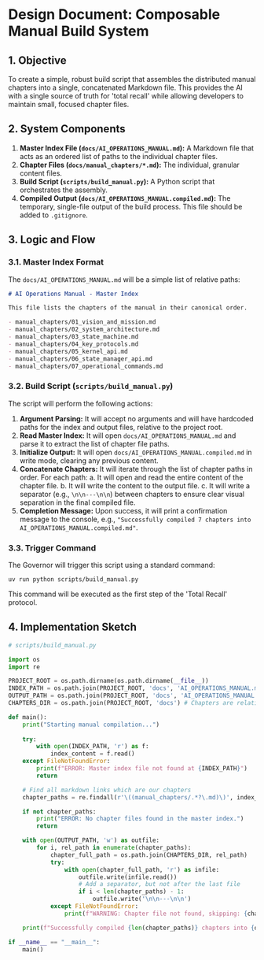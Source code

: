 # Design Document: Composable Manual Build System

## 1. Objective

To create a simple, robust build script that assembles the distributed manual chapters into a single, concatenated Markdown file. This provides the AI with a single source of truth for 'total recall' while allowing developers to maintain small, focused chapter files.

## 2. System Components

1.  **Master Index File (`docs/AI_OPERATIONS_MANUAL.md`):** A Markdown file that acts as an ordered list of paths to the individual chapter files.
2.  **Chapter Files (`docs/manual_chapters/*.md`):** The individual, granular content files.
3.  **Build Script (`scripts/build_manual.py`):** A Python script that orchestrates the assembly.
4.  **Compiled Output (`docs/AI_OPERATIONS_MANUAL.compiled.md`):** The temporary, single-file output of the build process. This file should be added to `.gitignore`.

## 3. Logic and Flow

### 3.1. Master Index Format

The `docs/AI_OPERATIONS_MANUAL.md` will be a simple list of relative paths:

```markdown
# AI Operations Manual - Master Index

This file lists the chapters of the manual in their canonical order.

- manual_chapters/01_vision_and_mission.md
- manual_chapters/02_system_architecture.md
- manual_chapters/03_state_machine.md
- manual_chapters/04_key_protocols.md
- manual_chapters/05_kernel_api.md
- manual_chapters/06_state_manager_api.md
- manual_chapters/07_operational_commands.md
```

### 3.2. Build Script (`scripts/build_manual.py`)

The script will perform the following actions:

1.  **Argument Parsing:** It will accept no arguments and will have hardcoded paths for the index and output files, relative to the project root.
2.  **Read Master Index:** It will open `docs/AI_OPERATIONS_MANUAL.md` and parse it to extract the list of chapter file paths.
3.  **Initialize Output:** It will open `docs/AI_OPERATIONS_MANUAL.compiled.md` in write mode, clearing any previous content.
4.  **Concatenate Chapters:** It will iterate through the list of chapter paths in order. For each path:
    a. It will open and read the entire content of the chapter file.
    b. It will write the content to the output file.
    c. It will write a separator (e.g., `\n\n---\n\n`) between chapters to ensure clear visual separation in the final compiled file.
5.  **Completion Message:** Upon success, it will print a confirmation message to the console, e.g., `"Successfully compiled 7 chapters into AI_OPERATIONS_MANUAL.compiled.md"`.

### 3.3. Trigger Command

The Governor will trigger this script using a standard command:

`uv run python scripts/build_manual.py`

This command will be executed as the first step of the 'Total Recall' protocol.

## 4. Implementation Sketch

```python
# scripts/build_manual.py

import os
import re

PROJECT_ROOT = os.path.dirname(os.path.dirname(__file__))
INDEX_PATH = os.path.join(PROJECT_ROOT, 'docs', 'AI_OPERATIONS_MANUAL.md')
OUTPUT_PATH = os.path.join(PROJECT_ROOT, 'docs', 'AI_OPERATIONS_MANUAL.compiled.md')
CHAPTERS_DIR = os.path.join(PROJECT_ROOT, 'docs') # Chapters are relative to docs dir

def main():
    print("Starting manual compilation...")
    
    try:
        with open(INDEX_PATH, 'r') as f:
            index_content = f.read()
    except FileNotFoundError:
        print(f"ERROR: Master index file not found at {INDEX_PATH}")
        return

    # Find all markdown links which are our chapters
    chapter_paths = re.findall(r'\((manual_chapters/.*?\.md)\)', index_content)

    if not chapter_paths:
        print("ERROR: No chapter files found in the master index.")
        return

    with open(OUTPUT_PATH, 'w') as outfile:
        for i, rel_path in enumerate(chapter_paths):
            chapter_full_path = os.path.join(CHAPTERS_DIR, rel_path)
            try:
                with open(chapter_full_path, 'r') as infile:
                    outfile.write(infile.read())
                    # Add a separator, but not after the last file
                    if i < len(chapter_paths) - 1:
                        outfile.write('\n\n---\n\n')
            except FileNotFoundError:
                print(f"WARNING: Chapter file not found, skipping: {chapter_full_path}")

    print(f"Successfully compiled {len(chapter_paths)} chapters into {os.path.basename(OUTPUT_PATH)}")

if __name__ == "__main__":
    main()

```
